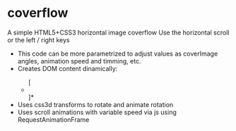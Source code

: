 coverflow
=========

A simple HTML5+CSS3 horizontal image coverflow
Use the horizontal scroll or the left / right keys

* This code can be more parametrized to adjust values as coverImage angles, animation speed and timming, etc.
* Creates DOM content dinamically: <div><ul> [ <li><img></li> ]* </ul>
* Uses css3d transforms to rotate and animate rotation
* Uses scroll animations with variable speed via js using RequestAnimationFrame
